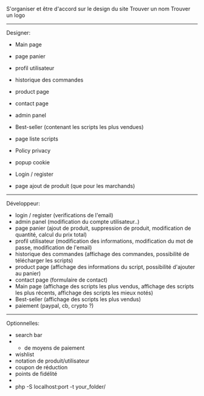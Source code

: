 S'organiser et être d'accord sur le design du site
Trouver un nom
Trouver un logo

-----
Designer:
- Main page

- page panier
- profil utilisateur
- historique des commandes
- product page
- contact page
- admin panel
- Best-seller (contenant les scripts les plus vendues)
- page liste scripts
- Policy privacy
- popup cookie
- Login / register
- page ajout de produit (que pour les marchands)

-----
Développeur:
- login / register (verifications de l'email)
- admin panel (modification du compte utilisateur..)
- page panier (ajout de produit, suppression de produit, modification de quantité, calcul du prix total)
- profil utilisateur (modification des informations, modification du mot de passe, modification de l'email)
- historique des commandes (affichage des commandes, possibilité de télécharger les scripts)
- product page (affichage des informations du script, possibilité d'ajouter au panier)
- contact page (formulaire de contact)
- Main page (affichage des scripts les plus vendus, affichage des scripts les plus récents, affichage des scripts les mieux notés)
- Best-seller (affichage des scripts les plus vendus)
- paiement (paypal, cb, crypto ?)

-----
Optionnelles:

- search bar 
- + de moyens de paiement
- wishlist
- notation de produit/utilisateur
- coupon de réduction
- points de fidélité
- 
- php -S localhost:port -t your_folder/
